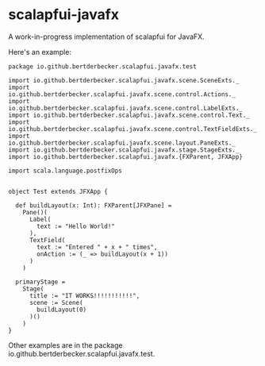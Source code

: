 # scalapfui-javafx
A work-in-progress implementation of scalapfui for JavaFX.

Here's an example:

```
package io.github.bertderbecker.scalapfui.javafx.test

import io.github.bertderbecker.scalapfui.javafx.scene.SceneExts._
import io.github.bertderbecker.scalapfui.javafx.scene.control.Actions._
import io.github.bertderbecker.scalapfui.javafx.scene.control.LabelExts._
import io.github.bertderbecker.scalapfui.javafx.scene.control.Text._
import io.github.bertderbecker.scalapfui.javafx.scene.control.TextFieldExts._
import io.github.bertderbecker.scalapfui.javafx.scene.layout.PaneExts._
import io.github.bertderbecker.scalapfui.javafx.stage.StageExts._
import io.github.bertderbecker.scalapfui.javafx.{FXParent, JFXApp}

import scala.language.postfixOps


object Test extends JFXApp {

  def buildLayout(x: Int): FXParent[JFXPane] =
    Pane()(
      Label(
        text := "Hello World!"
      ),
      TextField(
        text := "Entered " + x + " times",
        onAction := (_ => buildLayout(x + 1))
      )
    )

  primaryStage =
    Stage(
      title := "IT WORKS!!!!!!!!!!!",
      scene := Scene(
        buildLayout(0)
      )()
    )
}
```

Other examples are in the package io.github.bertderbecker.scalapfui.javafx.test.
